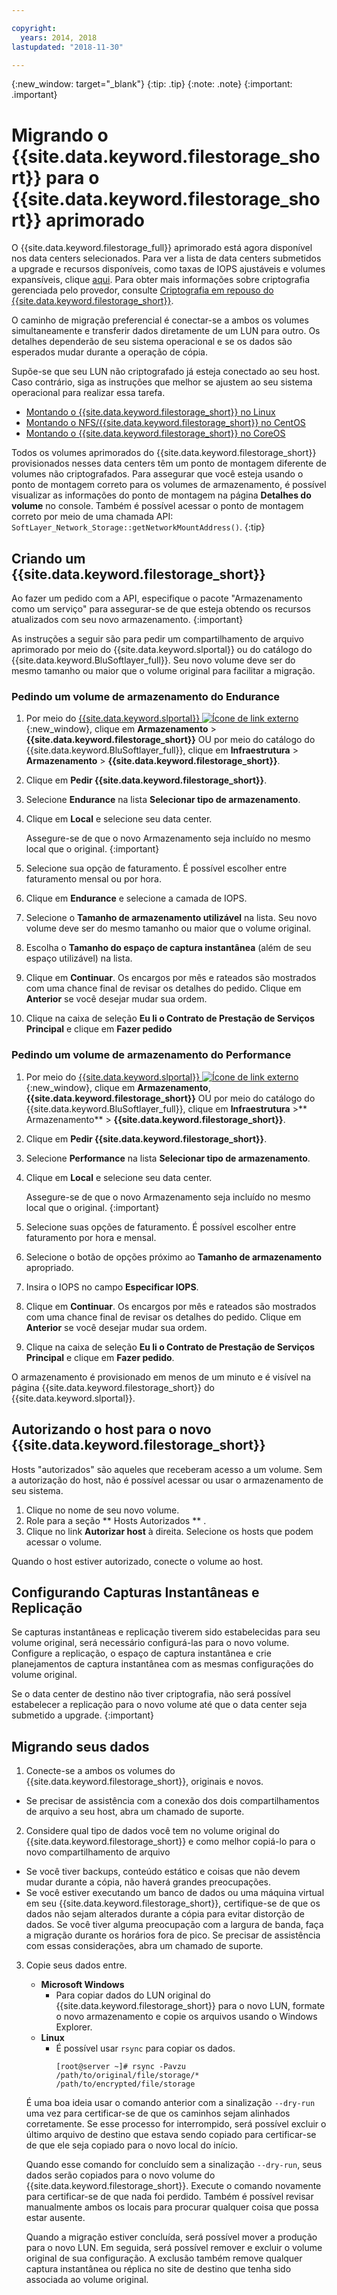 ```yaml
---

copyright:
  years: 2014, 2018
lastupdated: "2018-11-30"

---
```

{:new_window: target="_blank"}
{:tip: .tip}
{:note: .note}
{:important: .important}

# Migrando o {{site.data.keyword.filestorage_short}} para o {{site.data.keyword.filestorage_short}} aprimorado

O {{site.data.keyword.filestorage_full}} aprimorado está agora disponível nos data centers selecionados. Para ver a lista de data centers submetidos a upgrade e recursos disponíveis, como taxas de IOPS ajustáveis e volumes expansíveis, clique [aqui](new-ibm-block-and-file-storage-location-and-features.html). Para obter mais informações sobre criptografia gerenciada pelo provedor, consulte [Criptografia em repouso do {{site.data.keyword.filestorage_short}}](block-file-storage-encryption-rest.html).

O caminho de migração preferencial é conectar-se a ambos os volumes simultaneamente e transferir dados diretamente de um LUN para outro. Os detalhes dependerão de seu sistema operacional e se os dados são esperados mudar durante a operação de cópia.

Supõe-se que seu LUN não criptografado já esteja conectado ao seu host. Caso contrário, siga as instruções que melhor se ajustem ao seu sistema operacional para realizar essa tarefa.

- [Montando o {{site.data.keyword.filestorage_short}} no Linux](accessing-file-storage-linux.html)
- [Montando o NFS/{{site.data.keyword.filestorage_short}} no CentOS](mounting-nsf-file-storage.html)
- [Montando o {{site.data.keyword.filestorage_short}} no CoreOS](mounting-storage-coreos.html)

Todos os volumes aprimorados do {{site.data.keyword.filestorage_short}} provisionados nesses data centers têm um ponto de montagem diferente de volumes não criptografados. Para assegurar que você esteja usando o ponto de montagem correto para os volumes de armazenamento, é possível visualizar as informações do ponto de montagem na página **Detalhes do volume** no console. Também é possível acessar o ponto de montagem correto por meio de uma chamada API: `SoftLayer_Network_Storage::getNetworkMountAddress()`.
{:tip}


## Criando um {{site.data.keyword.filestorage_short}}

Ao fazer um pedido com a API, especifique o pacote "Armazenamento como um serviço" para assegurar-se de que esteja obtendo os recursos atualizados com seu novo armazenamento.
{:important}

As instruções a seguir são para pedir um compartilhamento de arquivo aprimorado por meio do {{site.data.keyword.slportal}} ou do catálogo do {{site.data.keyword.BluSoftlayer_full}}. Seu novo volume deve ser do mesmo tamanho ou maior que o volume original para facilitar a migração.

### Pedindo um volume de armazenamento do Endurance

1. Por meio do [{{site.data.keyword.slportal}} ![Ícone de link externo](../../icons/launch-glyph.svg "Ícone de link externo")](https://control.softlayer.com/){:new_window}, clique em **Armazenamento** > **{{site.data.keyword.filestorage_short}}** OU por meio do catálogo do {{site.data.keyword.BluSoftlayer_full}}, clique em **Infraestrutura** > **Armazenamento** > **{{site.data.keyword.filestorage_short}}**.
2. Clique em **Pedir {{site.data.keyword.filestorage_short}}**.
3. Selecione **Endurance** na lista **Selecionar tipo de armazenamento**.
4. Clique em **Local** e selecione seu data center.

   Assegure-se de que o novo Armazenamento seja incluído no mesmo local que o original.
   {:important}
5. Selecione sua opção de faturamento. É possível escolher entre faturamento mensal ou por hora.
6. Clique em **Endurance** e selecione a camada de IOPS.
6. Selecione o **Tamanho de armazenamento utilizável** na lista. Seu novo volume deve ser do mesmo tamanho ou maior que o volume original.
7. Escolha o **Tamanho do espaço de captura instantânea** (além de seu espaço utilizável) na lista.
8. Clique em **Continuar**. Os encargos por mês e rateados são mostrados com uma chance final de revisar os detalhes do pedido. Clique em **Anterior** se você desejar mudar sua ordem.
9. Clique na caixa de seleção **Eu li o Contrato de Prestação de Serviços Principal** e clique em **Fazer pedido**

### Pedindo um volume de armazenamento do Performance

1. Por meio do [{{site.data.keyword.slportal}} ![Ícone de link externo](../../icons/launch-glyph.svg "Ícone de link externo")](https://control.softlayer.com/){:new_window}, clique em **Armazenamento**, **{{site.data.keyword.filestorage_short}}** OU por meio do catálogo do {{site.data.keyword.BluSoftlayer_full}}, clique em **Infraestrutura** >** Armazenamento** > **{{site.data.keyword.filestorage_short}}**.
2. Clique em **Pedir {{site.data.keyword.filestorage_short}}**.
3. Selecione **Performance** na lista **Selecionar tipo de armazenamento**.
4. Clique em **Local** e selecione seu data center.

   Assegure-se de que o novo Armazenamento seja incluído no mesmo local que o original.
   {:important}
5. Selecione suas opções de faturamento. É possível escolher entre faturamento por hora e mensal.
6. Selecione o botão de opções próximo ao **Tamanho de armazenamento** apropriado.
6. Insira o IOPS no campo **Especificar IOPS**.
7. Clique em **Continuar**. Os encargos por mês e rateados são mostrados com uma chance final de revisar os detalhes do pedido. Clique em **Anterior** se você desejar mudar sua ordem.
8. Clique na caixa de seleção **Eu li o Contrato de Prestação de Serviços Principal** e clique em **Fazer pedido**.

O armazenamento é provisionado em menos de um minuto e é visível na página {{site.data.keyword.filestorage_short}} do {{site.data.keyword.slportal}}.


## Autorizando o host para o novo {{site.data.keyword.filestorage_short}}

Hosts "autorizados" são aqueles que receberam acesso a um volume. Sem a autorização do host, não é possível acessar ou usar o armazenamento de seu sistema.

1. Clique no nome de seu novo volume.
2. Role para a seção  ** Hosts Autorizados ** .
3. Clique no link **Autorizar host** à direita. Selecione os hosts que podem acessar o volume.

Quando o host estiver autorizado, conecte o volume ao host.


## Configurando Capturas Instantâneas e Replicação

Se capturas instantâneas e replicação tiverem sido estabelecidas para seu volume original, será necessário configurá-las para o novo volume. Configure a replicação, o espaço de captura instantânea e crie planejamentos de captura instantânea com as mesmas configurações do volume original.

Se o data center de destino não tiver criptografia, não será possível estabelecer a replicação para o novo volume até que o data center seja submetido a upgrade.
{:important}


## Migrando seus dados

1. Conecte-se a ambos os volumes do {{site.data.keyword.filestorage_short}}, originais e novos.
  - Se precisar de assistência com a conexão dos dois compartilhamentos de arquivo a seu host, abra um chamado de suporte.

2. Considere qual tipo de dados você tem no volume original do {{site.data.keyword.filestorage_short}} e como melhor copiá-lo para o novo compartilhamento de arquivo
  - Se você tiver backups, conteúdo estático e coisas que não devem mudar durante a cópia, não haverá grandes preocupações.
  - Se você estiver executando um banco de dados ou uma máquina virtual em seu {{site.data.keyword.filestorage_short}}, certifique-se de que os dados não sejam alterados durante a cópia para evitar distorção de dados. Se você tiver alguma preocupação com a largura de banda, faça a migração durante os horários fora de pico. Se precisar de assistência com essas considerações, abra um chamado de suporte.

3. Copie seus dados entre.
   - **Microsoft Windows**
     - Para copiar dados do LUN original do {{site.data.keyword.filestorage_short}} para o novo LUN, formate o novo armazenamento e copie os arquivos usando o Windows Explorer.
   - **Linux**
     - É possível usar `rsync` para copiar os dados.
       ```
       [root@server ~]# rsync -Pavzu /path/to/original/file/storage/* /path/to/encrypted/file/storage
       ```

   É uma boa ideia usar o comando anterior com a sinalização `--dry-run` uma vez para certificar-se de que os caminhos sejam alinhados corretamente. Se esse processo for interrompido, será possível excluir o último arquivo de destino que estava sendo copiado para certificar-se de que ele seja copiado para o novo local do início.

   Quando esse comando for concluído sem a sinalização `--dry-run`, seus dados serão copiados para o novo volume do {{site.data.keyword.filestorage_short}}. Execute o comando novamente para certificar-se de que nada foi perdido. Também é possível revisar manualmente ambos os locais para procurar qualquer coisa que possa estar ausente.

   Quando a migração estiver concluída, será possível mover a produção para o novo LUN. Em seguida, será possível remover e excluir o volume original de sua configuração. A exclusão também remove qualquer captura instantânea ou réplica no site de destino que tenha sido associada ao volume original.
